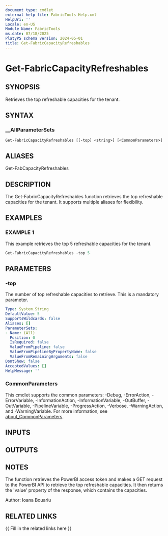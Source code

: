 ```yaml
---
document type: cmdlet
external help file: FabricTools-Help.xml
HelpUri: ''
Locale: en-US
Module Name: FabricTools
ms.date: 07/18/2025
PlatyPS schema version: 2024-05-01
title: Get-FabricCapacityRefreshables
---
```


# Get-FabricCapacityRefreshables

## SYNOPSIS

Retrieves the top refreshable capacities for the tenant.

## SYNTAX

### __AllParameterSets

```
Get-FabricCapacityRefreshables [[-top] <string>] [<CommonParameters>]
```

## ALIASES

Get-FabCapacityRefreshables

## DESCRIPTION

The Get-FabricCapacityRefreshables function retrieves the top refreshable capacities for the tenant.
It supports multiple aliases for flexibility.

## EXAMPLES

### EXAMPLE 1

This example retrieves the top 5 refreshable capacities for the tenant.

```powershell
Get-FabricCapacityRefreshables -top 5
```

## PARAMETERS

### -top

The number of top refreshable capacities to retrieve.
This is a mandatory parameter.

```yaml
Type: System.String
DefaultValue: 5
SupportsWildcards: false
Aliases: []
ParameterSets:
- Name: (All)
  Position: 0
  IsRequired: false
  ValueFromPipeline: false
  ValueFromPipelineByPropertyName: false
  ValueFromRemainingArguments: false
DontShow: false
AcceptedValues: []
HelpMessage: ''
```

### CommonParameters

This cmdlet supports the common parameters: -Debug, -ErrorAction, -ErrorVariable,
-InformationAction, -InformationVariable, -OutBuffer, -OutVariable, -PipelineVariable,
-ProgressAction, -Verbose, -WarningAction, and -WarningVariable. For more information, see
[about_CommonParameters](https://go.microsoft.com/fwlink/?LinkID=113216).

## INPUTS

## OUTPUTS

## NOTES

The function retrieves the PowerBI access token and makes a GET request to the PowerBI API to retrieve the top refreshable capacities.
It then returns the 'value' property of the response, which contains the capacities.

Author: Ioana Bouariu

## RELATED LINKS

{{ Fill in the related links here }}

